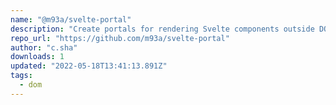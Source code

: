 ```yaml
---
name: "@m93a/svelte-portal"
description: "Create portals for rendering Svelte components outside DOM hierarchy."
repo_url: "https://github.com/m93a/svelte-portal"
author: "c.sha"
downloads: 1
updated: "2022-05-18T13:41:13.891Z"
tags: 
  - dom
---
```

